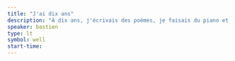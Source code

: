 ```yaml
---
title: "J'ai dix ans"
description: "A dix ans, j'écrivais des poèmes, je faisais du piano et je programmais des jeux. A 38 ans, j'écris, je fais du piano et je programme."
speaker: bastien
type: lt
symbol: well
start-time:
---
```

